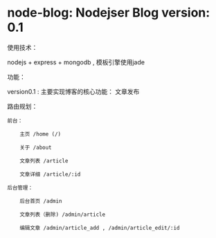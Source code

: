 node-blog: Nodejser Blog
version: 0.1
=========
使用技术：

  nodejs + express + mongodb , 模板引擎使用jade

功能：

  version0.1 : 主要实现博客的核心功能： 文章发布

路由规划：

	前台：
	
		主页 /home (/)

		关于 /about

  		文章列表 /article

		文章详细 /article/:id

	后台管理：
	
		后台首页 /admin
		
		文章列表（删除) /admin/article
		
		编辑文章 /admin/article_add , /admin/article_edit/:id
